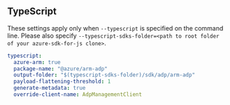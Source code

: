 ## TypeScript

These settings apply only when `--typescript` is specified on the command line.
Please also specify `--typescript-sdks-folder=<path to root folder of your azure-sdk-for-js clone>`.

```yaml $(typescript)
typescript:
  azure-arm: true
  package-name: "@azure/arm-adp"
  output-folder: "$(typescript-sdks-folder)/sdk/adp/arm-adp"
  payload-flattening-threshold: 1
  generate-metadata: true
  override-client-name: AdpManagementClient
```
